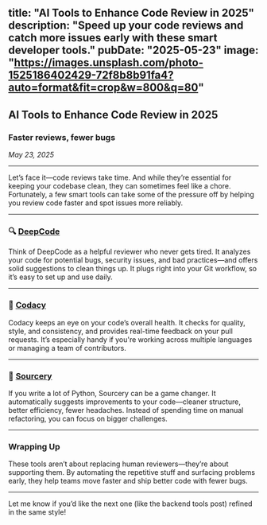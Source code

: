 title: "AI Tools to Enhance Code Review in 2025"
description: "Speed up your code reviews and catch more issues early with these smart developer tools."
pubDate: "2025-05-23"
image: "https://images.unsplash.com/photo-1525186402429-72f8b8b91fa4?auto=format&fit=crop&w=800&q=80"
---

## AI Tools to Enhance Code Review in 2025  
### Faster reviews, fewer bugs  
*May 23, 2025*

---

Let’s face it—code reviews take time. And while they’re essential for keeping your codebase clean, they can sometimes feel like a chore. Fortunately, a few smart tools can take some of the pressure off by helping you review code faster and spot issues more reliably.

---

### 🔍 [DeepCode](https://www.deepcode.ai/)  
Think of DeepCode as a helpful reviewer who never gets tired. It analyzes your code for potential bugs, security issues, and bad practices—and offers solid suggestions to clean things up. It plugs right into your Git workflow, so it’s easy to set up and use daily.

---

### 🧠 [Codacy](https://www.codacy.com/)  
Codacy keeps an eye on your code’s overall health. It checks for quality, style, and consistency, and provides real-time feedback on your pull requests. It’s especially handy if you're working across multiple languages or managing a team of contributors.

---

### 🤖 [Sourcery](https://sourcery.ai/)  
If you write a lot of Python, Sourcery can be a game changer. It automatically suggests improvements to your code—cleaner structure, better efficiency, fewer headaches. Instead of spending time on manual refactoring, you can focus on bigger challenges.

---

### Wrapping Up  
These tools aren’t about replacing human reviewers—they’re about supporting them. By automating the repetitive stuff and surfacing problems early, they help teams move faster and ship better code with fewer bugs.

---

Let me know if you’d like the next one (like the backend tools post) refined in the same style!
